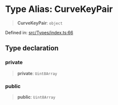 # Type Alias: CurveKeyPair

> **CurveKeyPair**: `object`

Defined in: [src/Types/index.ts:66](https://github.com/Fokusdotid/Baileys/blob/4aa08196a497251af5be42856601e02d8a85cce8/src/Types/index.ts#L66)

## Type declaration

### private

> **private**: `Uint8Array`

### public

> **public**: `Uint8Array`
